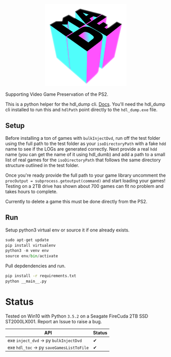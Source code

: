 <p align="center"><img src="img/made.png" height="256" width="256"></p>

Supporting Video Game Preservation of the PS2.

This is a python helper for the hdl_dump cli. [Docs](http://web.archive.org/web/20120720230755/http://openps2loader.info/hdldump/howto.html). You'll need the hdl_dump cli installed to run this and `hdlPath` point directly to the `hdl_dump.exe` file.

## Setup

Before installing a ton of games with `bulkInjectDvd`, run off the test folder using the full path to the test folder as your `isoDirectoryPath` with a fake `hdd` name to see if the LOGs are generated correctly. Next provide a real `hdd` name (you can get the name of it using hdl_dumb) and add a path to a small list of real games for the `isoDirectoryPath` that follows the same directory structure outlined in the test folder.

Once you're ready provide the full path to your game library uncomment the `procOutput = subprocess.getoutput(command)` and start loading your games! Testing on a 2TB drive has shown about 700 games can fit no problem and takes hours to complete.

Currently to delete a game this must be done directly from the PS2.

## Run

Setup python3 virtual env or source it if one already exists.
```python
sudo apt-get update
pip install virtualenv
python3 -m venv env
source env/bin/activate
```

Pull depdendencies and run.
```bash
pip install -r requirements.txt
python __main__.py
```

# Status

Tested on Win10 with Python `3.5.2` on a Seagate FireCuda 2TB SSD ST2000LX001. Report an Issue to raise a bug.

| API | Status |
|---|---|
| exe `inject_dvd` -> py `bulkInjectDvd` |✔|
| exe `hdl_toc` -> py `saveGamesListToFile`  |✔|
